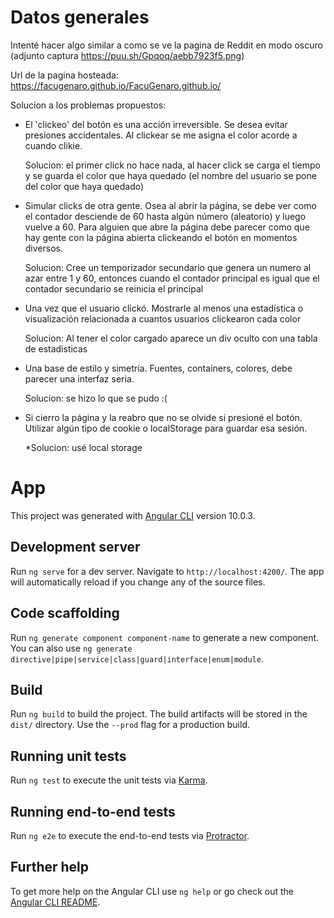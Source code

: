 # Datos generales

Intenté hacer algo similar a como se ve la pagina de Reddit en modo oscuro (adjunto captura https://puu.sh/Gpqoq/aebb7923f5.png)

Url de la pagina hosteada: https://facugenaro.github.io/FacuGenaro.github.io/

Solucion a los problemas propuestos:

* El 'clickeo' del botón es una acción irreversible. Se desea evitar presiones accidentales. Al clickear se me asigna el color acorde a cuando clikie.
    
    Solucion: el primer click no hace nada, al hacer click se carga el tiempo y se guarda el color que haya quedado (el nombre del usuario se pone del color que haya quedado)

* Simular clicks de otra gente. Osea al abrir la página, se debe ver como el contador desciende de 60 hasta algún número (aleatorio) y luego vuelve a 60. Para alguien que abre la página debe parecer como que hay gente con la página abierta clickeando el botón en momentos diversos.

    Solucion: Cree un temporizador secundario que genera un numero al azar entre 1 y 60, entonces cuando el contador principal es igual que el contador secundario
    se reinicia el principal

* Una vez que el usuario clickó. Mostrarle al menos una estadística o visualización relacionada a cuantos usuarios clickearon cada color

    Solucion: Al tener el color cargado aparece un div oculto con una tabla de estadisticas

* Una base de estilo y simetría. Fuentes, containers, colores, debe parecer una interfaz seria.

    Solucion: se hizo lo que se pudo :(

* Si cierro la página y la reabro que no se olvide si presioné el botón. Utilizar algún tipo de cookie o localStorage para guardar esa sesión.

    *Solucion: usé local storage

# App

This project was generated with [Angular CLI](https://github.com/angular/angular-cli) version 10.0.3.

## Development server

Run `ng serve` for a dev server. Navigate to `http://localhost:4200/`. The app will automatically reload if you change any of the source files.

## Code scaffolding

Run `ng generate component component-name` to generate a new component. You can also use `ng generate directive|pipe|service|class|guard|interface|enum|module`.

## Build

Run `ng build` to build the project. The build artifacts will be stored in the `dist/` directory. Use the `--prod` flag for a production build.

## Running unit tests

Run `ng test` to execute the unit tests via [Karma](https://karma-runner.github.io).

## Running end-to-end tests

Run `ng e2e` to execute the end-to-end tests via [Protractor](http://www.protractortest.org/).

## Further help

To get more help on the Angular CLI use `ng help` or go check out the [Angular CLI README](https://github.com/angular/angular-cli/blob/master/README.md).
